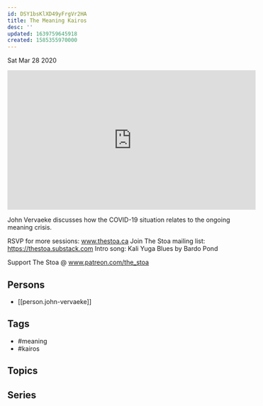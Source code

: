 ```yaml
---
id: DSY1bsKlXD49yFrgVr2HA
title: The Meaning Kairos
desc: ''
updated: 1639759645918
created: 1585355970000
---
```





Sat Mar 28 2020

<iframe width="560" height="315" src="https://www.youtube.com/embed/77x8OJIjmiY" title="The Meaning Kairos w/ John Vervaeke" frameborder="0" allow="accelerometer; autoplay; clipboard-write; encrypted-media; gyroscope; picture-in-picture" allowfullscreen ></iframe>

John Vervaeke discusses how the COVID-19 situation relates to the ongoing meaning crisis. 

RSVP for more sessions: www.thestoa.ca
Join The Stoa mailing list: https://thestoa.substack.com
Intro song: Kali Yuga Blues by Bardo Pond

Support The Stoa @ www.patreon.com/the_stoa

## Persons

- [[person.john-vervaeke]]

## Tags

- #meaning
- #kairos

## Topics



## Series



